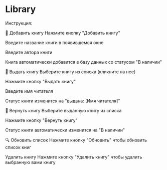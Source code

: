 # Library

Инструкция:


📖 Добавить книгу
Нажмите кнопку "Добавить книгу"

Введите название книги в появившемся окне

Введите автора книги

Книга автоматически добавится в базу данных со статусом "В наличии"

👤 Выдать книгу
Выберите книгу из списка (кликните на нее)

Нажмите кнопку "Выдать книгу"

Введите имя читателя

Статус книги изменится на "выдана: [Имя читателя]"

🔄 Вернуть книгу
Выберите выданную книгу из списка

Нажмите кнопку "Вернуть книгу"

Статус книги автоматически изменится на "В наличии"

🔍 Обновить список
Нажмите кнопку "Обновить" чтобы обновить список книг

Удалить книгу
Нажмите кнопку "Удалить книгу" чтобы удалить выбранную вами книгу
